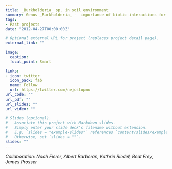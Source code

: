 ```yaml
---
title: _Burkholderia_ sp. in soil environment
summary: Genus _Burkholderia_ -  importance of biotic interactions for successful colonization of acid soils
tags:
- Past projects
date: "2012-04-27T00:00:00Z"

# Optional external URL for project (replaces project detail page).
external_link: ""

image:
  caption: 
  focal_point: Smart

links:
- icon: twitter
  icon_pack: fab
  name: Follow
  url: https://twitter.com/nejcstopno
url_code: ""
url_pdf: ""
url_slides: ""
url_video: ""

# Slides (optional).
#   Associate this project with Markdown slides.
#   Simply enter your slide deck's filename without extension.
#   E.g. `slides = "example-slides"` references `content/slides/example-slides.md`.
#   Otherwise, set `slides = ""`.
slides: ""
---
```


_Collaboration: Noah Fierer, Albert Barberan, Kathrin Riedel, Beat Frey, James Prosser_

